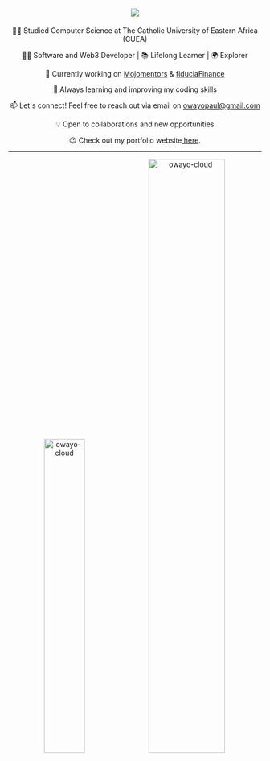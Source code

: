 <!--<div align="center">
<img width="100%" height = "100%" src="https://user-images.githubusercontent.com/74038190/241765440-80728820-e06b-4f96-9c9e-9df46f0cc0a5.gif" alt="cover" />
</div>-->
<h1 align='center'>
    <img src="https://readme-typing-svg.demolab.com/? font=Comic-Sans&size=35&center=true&vCenter=true&width=500&height=50&duration=2000&lines=こんにちは +👋; + I'm + Owayo!;" />
</h1>
<div align='center'>
  
  👨‍🎓 Studied Computer Science at The Catholic University of Eastern Africa (CUEA)</br>
  
  🧑‍💻 Software and Web3 Developer | 📚 Lifelong Learner | 🌍 Explorer</br>
  
  🔭 Currently working on [Mojomentors](https://www.mojomentors.com) & [fiduciaFinance](https://www.fiduciafinance.com.au/)</br>
  
  🌱 Always learning and improving my coding skills</br>
  
  📫 Let's connect! Feel free to reach out via email on owayopaul@gmail.com</br>
  
  💡 Open to collaborations and new opportunities</br>
  
😉 Check out my portfolio website<a href="http://owayopaul.vercel.app/" target="_self" class="link"> here</a>.<hr/> 

<!--<p>
 <img src="https://media.giphy.com/media/8UHRm5oY4k4FDxq5QG/giphy.gif" width="30px" alt="GitHub-Status"/>&nbsp;<i><b>GitHub Stats</b></i><img src="https://media.giphy.com/media/8UHRm5oY4k4FDxq5QG/giphy.gif" width="30px" alt="GitHub-Status"/></p>
</p>-->

<!--<p align="center">
<a href="https://github.com/owayo-cloud"><img src="http://github-readme-streak-stats.herokuapp.com?user=owayo-cloud&count_private=true&theme=midnight-purple&border=0ef&ring=80ff00&fire=80ff00" /></a>
</p>-->

<p align="center">
<a href="https://github.com/owayo-cloud"><img width="40%" src="https://github-readme-stats.vercel.app/api/top-langs/?username=owayo-cloud&theme=midnight-purple&show_icons=true&count_private=true&layout=compact&border_color=9acd32" alt="owayo-cloud"/></a>
<a href="https://github.com/owayo-cloud"><img width="55%" src="https://github-readme-stats.vercel.app/api/?username=owayo-cloud&show_icons=true&count_private=true&theme=midnight-purple&show_icons=true&border_color=9acd32" alt="owayo-cloud"/></a>
</p>
<br/>
<!--<hr/>
<h3 align="center">Visitor Count</h3>
<br/>
<p align="center"> 
<a href="https://github.com/owayo-cloud"><img src="https://profile-counter.glitch.me/owayo-cloud/count.svg" style="height:auto; width:300px;"/></a><br/>
<br/>
<hr/>-->
</div>


